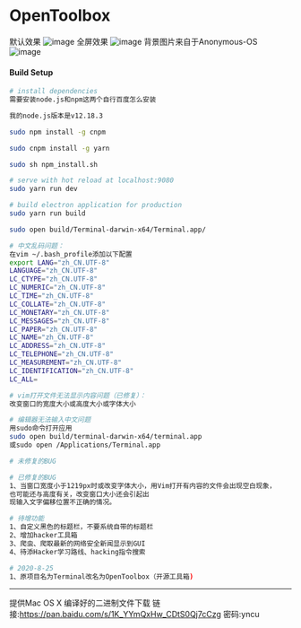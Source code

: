 # OpenToolbox
默认效果
![image](https://github.com/OpenSrcDeveloper/terminal/blob/master/static/TerminalDemo01.png)
全屏效果
![image](https://github.com/OpenSrcDeveloper/terminal/blob/master/static/TerminalDemo02.png)
背景图片来自于Anonymous-OS
<br />
![image](https://github.com/OpenSrcDeveloper/terminal/blob/master/static/Anonymous-OS.png)

#### Build Setup

``` bash
# install dependencies
需要安装node.js和npm这两个自行百度怎么安装

我的node.js版本是v12.18.3

sudo npm install -g cnpm

sudo cnpm install -g yarn

sudo sh npm_install.sh

# serve with hot reload at localhost:9080
sudo yarn run dev

# build electron application for production
sudo yarn run build

sudo open build/Terminal-darwin-x64/Terminal.app/

# 中文乱码问题：
在vim ~/.bash_profile添加以下配置
export LANG="zh_CN.UTF-8"
LANGUAGE="zh_CN.UTF-8"
LC_CTYPE="zh_CN.UTF-8"
LC_NUMERIC="zh_CN.UTF-8"
LC_TIME="zh_CN.UTF-8"
LC_COLLATE="zh_CN.UTF-8"
LC_MONETARY="zh_CN.UTF-8"
LC_MESSAGES="zh_CN.UTF-8"
LC_PAPER="zh_CN.UTF-8"
LC_NAME="zh_CN.UTF-8"
LC_ADDRESS="zh_CN.UTF-8"
LC_TELEPHONE="zh_CN.UTF-8"
LC_MEASUREMENT="zh_CN.UTF-8"
LC_IDENTIFICATION="zh_CN.UTF-8"
LC_ALL=

# vim打开文件无法显示内容问题（已修复）：
改变窗口的宽度大小或高度大小或字体大小

# 编辑器无法输入中文问题
用sudo命令打开应用
sudo open build/terminal-darwin-x64/terminal.app
或sudo open /Applications/Terminal.app

# 未修复的BUG

# 已修复的BUG
1、当窗口宽度小于1219px时或改变字体大小，用Vim打开有内容的文件会出现空白现象，
也可能还与高度有关，改变窗口大小还会引起出
现输入文字偏移位置不正确的情况。

# 待增功能
1、自定义黑色的标题栏，不要系统自带的标题栏
2、增加hacker工具箱
3、爬虫、爬取最新的网络安全新闻显示到GUI
4、待添Hacker学习路线、hacking指令搜索

# 2020-8-25
1、原项目名为Terminal改名为OpenToolbox（开源工具箱)
```

---

提供Mac OS X 编译好的二进制文件下载
链接:<https://pan.baidu.com/s/1K_YYmQxHw_CDtS0Qj7cCzg> 密码:yncu
